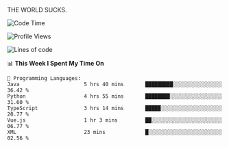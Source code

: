 THE WORLD SUCKS.

<!--START_SECTION:waka-->
![Code Time](http://img.shields.io/badge/Code%20Time-771%20hrs%2022%20mins-blue)

![Profile Views](http://img.shields.io/badge/Profile%20Views-1-blue)

![Lines of code](https://img.shields.io/badge/From%20Hello%20World%20I%27ve%20Written-2.1%20million%20lines%20of%20code-blue)

📊 **This Week I Spent My Time On** 

```text
💬 Programming Languages: 
Java                     5 hrs 40 mins       █████████░░░░░░░░░░░░░░░░   36.42 % 
Python                   4 hrs 55 mins       ████████░░░░░░░░░░░░░░░░░   31.60 % 
TypeScript               3 hrs 14 mins       █████░░░░░░░░░░░░░░░░░░░░   20.77 % 
Vue.js                   1 hr 3 mins         ██░░░░░░░░░░░░░░░░░░░░░░░   06.77 % 
XML                      23 mins             █░░░░░░░░░░░░░░░░░░░░░░░░   02.56 % 
```


<!--END_SECTION:waka-->

